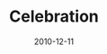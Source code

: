 ---
layout: message
category: message
series: "The 365 Days of Christmas"
title: "Celebration"
date: 2010-12-11
audio-description: "Discover, honor and learn from these icons.  "
audio: ""
audio-title: "Mothers"
audio-duration: "&#58;"
audio-description: "Brian Tome talks about what it means to live in celebration of the miracle of Christmas."
audio: "http://s3.amazonaws.com/crossroadsaudiomessages/celebration.mp3"
audio-title: "Celebration"
audio-duration: "35&#58;08"
program-description: "Brian Tome talks about what it means to live in celebration of the miracle of Christmas."
program: "http://www.crossroads.net/players/media/hq/12_11-12_10Program.pdf"
program-title: "Celebration (Program)"
video-description: "Brian Tome talks about what it means to live in celebration of the miracle of Christmas."
video-title: "Celebration"
video: "https://s3.amazonaws.com/crossroadsvideomessages/celebration.mp4"
---